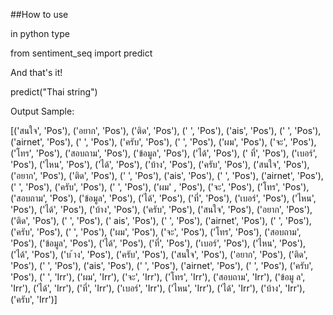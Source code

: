 ##How to use

in python type

from sentiment_seq import predict

And that's it!

predict("Thai string")

Output Sample:

[('สนใจ', 'Pos'), ('อยาก', 'Pos'), ('ติด', 'Pos'), (' ', 'Pos'), ('ais', 'Pos'), (' ', 'Pos'), ('airnet', 'Pos'), (' ', 'Pos'), ('ครับ', 'Pos'), (' ', 'Pos'), ('ผม', 'Pos'), ('จะ', 'Pos'), ('โทร', 'Pos'), ('สอบถาม', 'Pos'), ('ข้อมูล', 'Pos'), ('ได้', 'Pos'), ('
ที่', 'Pos'), ('เบอร์', 'Pos'), ('ไหน', 'Pos'), ('ได้', 'Pos'), ('บ้าง', 'Pos'), ('ครับ', 'Pos'), ('สนใจ', 'Pos'), ('อยาก', 'Pos'), ('ติด', 'Pos'), (' ', 'Pos'), ('ais', 'Pos'), (' ', 'Pos'), ('airnet', 'Pos'), (' ', 'Pos'), ('ครับ', 'Pos'), (' ', 'Pos'), ('ผม'
, 'Pos'), ('จะ', 'Pos'), ('โทร', 'Pos'), ('สอบถาม', 'Pos'), ('ข้อมูล', 'Pos'), ('ได้', 'Pos'), ('ที่', 'Pos'), ('เบอร์', 'Pos'), ('ไหน', 'Pos'), ('ได้', 'Pos'), ('บ้าง', 'Pos'), ('ครับ', 'Pos'), ('สนใจ', 'Pos'), ('อยาก', 'Pos'), ('ติด', 'Pos'), (' ', 'Pos'), ('
ais', 'Pos'), (' ', 'Pos'), ('airnet', 'Pos'), (' ', 'Pos'), ('ครับ', 'Pos'), (' ', 'Pos'), ('ผม', 'Pos'), ('จะ', 'Pos'), ('โทร', 'Pos'), ('สอบถาม', 'Pos'), ('ข้อมูล', 'Pos'), ('ได้', 'Pos'), ('ที่', 'Pos'), ('เบอร์', 'Pos'), ('ไหน', 'Pos'), ('ได้', 'Pos'), ('บ
้าง', 'Pos'), ('ครับ', 'Pos'), ('สนใจ', 'Pos'), ('อยาก', 'Pos'), ('ติด', 'Pos'), (' ', 'Pos'), ('ais', 'Pos'), (' ', 'Pos'), ('airnet', 'Pos'), (' ', 'Pos'), ('ครับ', 'Pos'), (' ', 'Irr'), ('ผม', 'Irr'), ('จะ', 'Irr'), ('โทร', 'Irr'), ('สอบถาม', 'Irr'), ('ข้อมู
ล', 'Irr'), ('ได้', 'Irr'), ('ที่', 'Irr'), ('เบอร์', 'Irr'), ('ไหน', 'Irr'), ('ได้', 'Irr'), ('บ้าง', 'Irr'), ('ครับ', 'Irr')]
